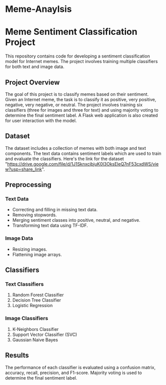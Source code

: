 # Meme-Anaylsis
# Meme Sentiment Classification Project

This repository contains code for developing a sentiment classification model for Internet memes. The project involves training multiple classifiers for both text and image data.

## Project Overview

The goal of this project is to classify memes based on their sentiment. Given an Internet meme, the task is to classify it as positive, very positive, negative, very negative, or neutral. The project involves training six classifiers (three for images and three for text) and using majority voting to determine the final sentiment label. A Flask web application is also created for user interaction with the model.

## Dataset

The dataset includes a collection of memes with both image and text components. The text data contains sentiment labels which are used to train and evaluate the classifiers.
Here's the link for the dataset "https://drive.google.com/file/d/1J1SknxcjbjuK0I3OksEleQ7nF53cxdWS/view?usp=share_link".

## Preprocessing

### Text Data
- Correcting and filling in missing text data.
- Removing stopwords.
- Merging sentiment classes into positive, neutral, and negative.
- Transforming text data using TF-IDF.

### Image Data
- Resizing images.
- Flattening image arrays.

## Classifiers

### Text Classifiers
1. Random Forest Classifier
2. Decision Tree Classifier
3. Logistic Regression

### Image Classifiers
1. K-Neighbors Classifier
2. Support Vector Classifier (SVC)
3. Gaussian Naive Bayes

## Results

The performance of each classifier is evaluated using a confusion matrix, accuracy, recall, precision, and F1-score. Majority voting is used to determine the final sentiment label.

